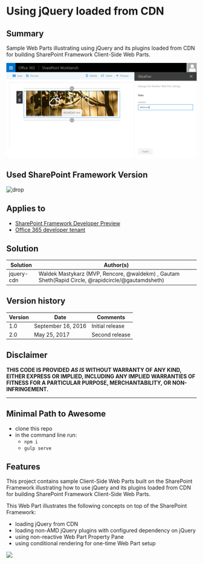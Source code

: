 # Using jQuery loaded from CDN

## Summary

Sample Web Parts illustrating using jQuery and its plugins loaded from CDN for building SharePoint Framework Client-Side Web Parts.

![Sample Web Part built using jQuery showing current weather in the specified location](./assets/preview_weather.png)

## Used SharePoint Framework Version 
![drop](https://img.shields.io/badge/version-GA-green.svg)

## Applies to

* [SharePoint Framework Developer Preview](http://dev.office.com/sharepoint/docs/spfx/sharepoint-framework-overview)
* [Office 365 developer tenant](http://dev.office.com/sharepoint/docs/spfx/set-up-your-developer-tenant)

## Solution

Solution|Author(s)
--------|---------
jquery-cdn|Waldek Mastykarz (MVP, Rencore, @waldekm) , Gautam Sheth(Rapid Circle, @rapidcircle/@gautamdsheth)

## Version history

Version|Date|Comments
-------|----|--------
1.0|September 16, 2016|Initial release
2.0|May 25, 2017|Second release

## Disclaimer
**THIS CODE IS PROVIDED *AS IS* WITHOUT WARRANTY OF ANY KIND, EITHER EXPRESS OR IMPLIED, INCLUDING ANY IMPLIED WARRANTIES OF FITNESS FOR A PARTICULAR PURPOSE, MERCHANTABILITY, OR NON-INFRINGEMENT.**

---

## Minimal Path to Awesome

- clone this repo
- in the command line run:
  - `npm i`
  - `gulp serve`

## Features

This project contains sample Client-Side Web Parts built on the SharePoint Framework illustrating how to use jQuery and its plugins loaded from CDN for building SharePoint Framework Client-Side Web Parts.

This Web Part illustrates the following concepts on top of the SharePoint Framework:
- loading jQuery from CDN
- loading non-AMD jQuery plugins with configured dependency on jQuery
- using non-reactive Web Part Property Pane
- using conditional rendering for one-time Web Part setup

<img src="https://telemetry.sharepointpnp.com/sp-dev-fx-webparts/samples/jquery-cdn" />